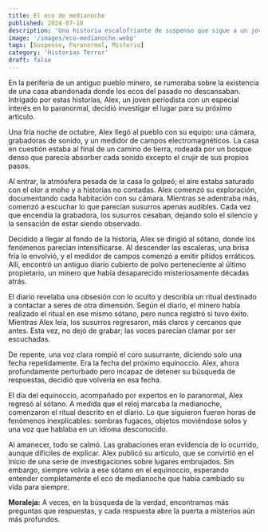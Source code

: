 ```yaml
---
title: El eco de medianoche
published: 2024-07-18
description: 'Una historia escalofriante de suspenso que sigue a un joven periodista mientras investiga una serie de eventos paranormales en un pueblo olvidado, descubriendo verdades que podrían haber permanecido ocultas.'
image: '/images/eco-medianoche.webp'
tags: [Suspenso, Paranormal, Misterio]
category: 'Historias Terror'
draft: false
---
```


En la periferia de un antiguo pueblo minero, se rumoraba sobre la existencia de una casa abandonada donde los ecos del pasado no descansaban. Intrigado por estas historias, Alex, un joven periodista con un especial interés en lo paranormal, decidió investigar el lugar para su próximo artículo.

Una fría noche de octubre, Alex llegó al pueblo con su equipo: una cámara, grabadoras de sonido, y un medidor de campos electromagnéticos. La casa en cuestión estaba al final de un camino de tierra, rodeada por un bosque denso que parecía absorber cada sonido excepto el crujir de sus propios pasos.

Al entrar, la atmósfera pesada de la casa lo golpeó; el aire estaba saturado con el olor a moho y a historias no contadas. Alex comenzó su exploración, documentando cada habitación con su cámara. Mientras se adentraba más, comenzó a escuchar lo que parecían susurros apenas audibles. Cada vez que encendía la grabadora, los susurros cesaban, dejando solo el silencio y la sensación de estar siendo observado.

Decidido a llegar al fondo de la historia, Alex se dirigió al sótano, donde los fenómenos parecían intensificarse. Al descender las escaleras, una brisa fría lo envolvió, y el medidor de campos comenzó a emitir pitidos erráticos. Allí, encontró un antiguo diario cubierto de polvo perteneciente al último propietario, un minero que había desaparecido misteriosamente décadas atrás.

El diario revelaba una obsesión con lo oculto y describía un ritual destinado a contactar a seres de otra dimensión. Según el diario, el minero había realizado el ritual en ese mismo sótano, pero nunca registró si tuvo éxito. Mientras Alex leía, los susurros regresaron, más claros y cercanos que antes. Esta vez, no dejó de grabar; las voces parecían clamar por ser escuchadas.

De repente, una voz clara rompió el coro susurrante, diciendo solo una fecha repetidamente. Era la fecha del próximo equinoccio. Alex, ahora profundamente perturbado pero incapaz de detener su búsqueda de respuestas, decidió que volvería en esa fecha.

El día del equinoccio, acompañado por expertos en lo paranormal, Alex regresó al sótano. A medida que el reloj marcaba la medianoche, comenzaron el ritual descrito en el diario. Lo que siguieron fueron horas de fenómenos inexplicables: sombras fugaces, objetos moviéndose solos y una voz que hablaba en un idioma desconocido.

Al amanecer, todo se calmó. Las grabaciones eran evidencia de lo ocurrido, aunque difíciles de explicar. Alex publicó su artículo, que se convirtió en el inicio de una serie de investigaciones sobre lugares embrujados. Sin embargo, siempre volvía a ese sótano en el equinoccio, esperando entender completamente el eco de medianoche que había cambiado su vida para siempre.

**Moraleja:** A veces, en la búsqueda de la verdad, encontramos más preguntas que respuestas, y cada respuesta abre la puerta a misterios aún más profundos.
